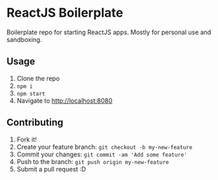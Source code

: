 # ReactJS Boilerplate

Boilerplate repo for starting ReactJS apps. Mostly for personal use and sandboxing.

## Usage

1. Clone the repo
2. `npm i`
3. `npm start`
4. Navigate to <http://localhost:8080>

## Contributing

1. Fork it!
2. Create your feature branch: `git checkout -b my-new-feature`
3. Commit your changes: `git commit -am 'Add some feature'`
4. Push to the branch: `git push origin my-new-feature`
5. Submit a pull request :D
